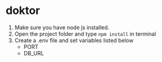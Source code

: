 # doktor

1. Make sure you have node js installed.
2. Open the project folder and type `npm install` in terminal
3. Create a .env file and set variables listed below
    * PORT
    * DB_URL
